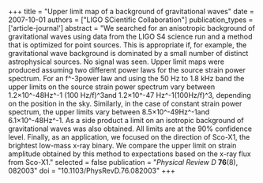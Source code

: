 +++
title = "Upper limit map of a background of gravitational waves"
date = 2007-10-01
authors = ["LIGO SCientific Collaboration"]
publication_types = ['article-journal']
abstract = "We searched for an anisotropic background of gravitational waves using data from the LIGO S4 science run and a method that is optimized for point sources. This is appropriate if, for example, the gravitational wave background is dominated by a small number of distinct astrophysical sources. No signal was seen. Upper limit maps were produced assuming two different power laws for the source strain power spectrum. For an f^-3power law and using the 50 Hz to 1.8 kHz band the upper limits on the source strain power spectrum vary between 1.2×10^-48Hz^-1 (100 Hz/f)^3and  1.2×10^-47 Hz^-1(100Hz/f)^3, depending on the position in the sky. Similarly, in the case of constant strain power spectrum, the upper limits vary between 8.5×10^-49Hz^-1and 6.1×10^-48Hz^-1. As a side product a limit on an isotropic background of gravitational waves was also obtained. All limits are at the 90% confidence level. Finally, as an application, we focused on the direction of Sco-X1, the brightest low-mass x-ray binary. We compare the upper limit on strain amplitude obtained by this method to expectations based on the x-ray flux from Sco-X1."
selected = false
publication = "*Physical Review D* **76**(8), 082003"
doi = "10.1103/PhysRevD.76.082003"
+++
